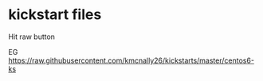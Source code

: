 # kickstart files
 
Hit raw button

EG https://raw.githubusercontent.com/kmcnally26/kickstarts/master/centos6-ks
